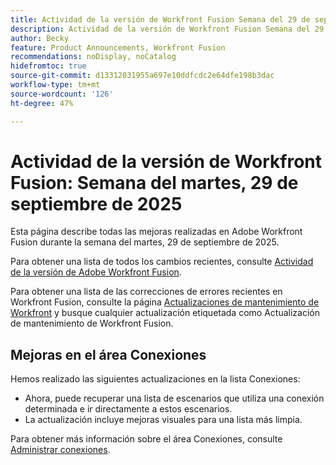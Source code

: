 ```yaml
---
title: Actividad de la versión de Workfront Fusion Semana del 29 de septiembre de 2025
description: Actividad de la versión de Workfront Fusion Semana del 29 de septiembre de 2025
author: Becky
feature: Product Announcements, Workfront Fusion
recommendations: noDisplay, noCatalog
hidefromtoc: true
source-git-commit: d13312031955a697e10ddfcdc2e64dfe198b3dac
workflow-type: tm+mt
source-wordcount: '126'
ht-degree: 47%

---
```


# Actividad de la versión de Workfront Fusion: Semana del martes, 29 de septiembre de 2025

Esta página describe todas las mejoras realizadas en Adobe Workfront Fusion durante la semana del martes, 29 de septiembre de 2025.

Para obtener una lista de todos los cambios recientes, consulte [Actividad de la versión de Adobe Workfront Fusion](/help/workfront-fusion/fusion-product-releases/fusion-release-activity.md).

Para obtener una lista de las correcciones de errores recientes en Workfront Fusion, consulte la página [Actualizaciones de mantenimiento de Workfront](https://experienceleague.adobe.com/es/docs/workfront-known-issues/releases/current-updates) y busque cualquier actualización etiquetada como Actualización de mantenimiento de Workfront Fusion.

## Mejoras en el área Conexiones

Hemos realizado las siguientes actualizaciones en la lista Conexiones:

* Ahora, puede recuperar una lista de escenarios que utiliza una conexión determinada e ir directamente a estos escenarios.
* La actualización incluye mejoras visuales para una lista más limpia.

Para obtener más información sobre el área Conexiones, consulte [Administrar conexiones](/help/workfront-fusion/create-scenarios/connect-to-apps/manage-connections.md).



